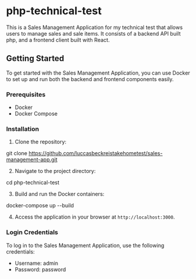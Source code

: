 # php-technical-test

This is a Sales Management Application for my technical test that allows users to manage sales and sale items. It consists of a backend API built php, and a frontend client built with React.

## Getting Started

To get started with the Sales Management Application, you can use Docker to set up and run both the backend and frontend components easily.

### Prerequisites

- Docker
- Docker Compose

### Installation

1. Clone the repository:

git clone https://github.com/luccasbeckreistakehometest/sales-management-app.git

2. Navigate to the project directory:

cd php-technical-test

3. Build and run the Docker containers:

docker-compose up --build

4. Access the application in your browser at `http://localhost:3000`.

### Login Credentials

To log in to the Sales Management Application, use the following credentials:

- Username: admin
- Password: password
